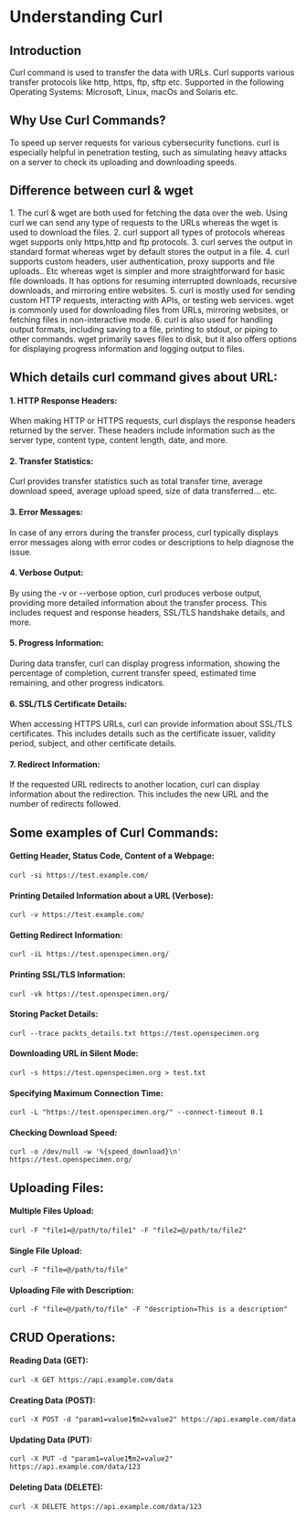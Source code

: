 # Understanding Curl

<h2>Introduction</h2>
Curl command is used to transfer the data with URLs. Curl supports various transfer protocols like http, https, ftp, sftp etc. Supported in the following Operating Systems: Microsoft, Linux, macOs and Solaris etc.

<h2>Why Use Curl Commands?</h2>
To speed up server requests for various cybersecurity functions. curl is especially helpful in penetration testing, such as simulating heavy attacks on a server to check its uploading and downloading speeds.

<h2>Difference between curl & wget</h2>
1. The curl & wget are both used for fetching the data over the web. Using curl we can send any type of requests to the URLs whereas the wget is used to download the files.
2. curl support all types of protocols whereas wget supports only https,http and ftp protocols.
3. curl serves the output in standard format whereas wget by default stores the output in a file.
4. curl supports custom headers, user authentication, proxy supports and file uploads.. Etc whereas wget is simpler and more straightforward for basic file downloads. It has options for resuming interrupted downloads, recursive downloads, and mirroring entire websites.
5. curl is mostly used for sending custom HTTP requests, interacting with APIs, or testing web services. wget is commonly used for downloading files from URLs, mirroring websites, or fetching files in non-interactive mode.
6. curl is also used for handling output formats, including saving to a file, printing to stdout, or piping to other commands. wget primarily saves files to disk, but it also offers options for displaying progress information and logging output to files.


<h2>Which details curl command gives about URL:</h2>

<h4>1. HTTP Response Headers:</h4>
When making HTTP or HTTPS requests, curl displays the response headers returned by the server. These headers include information such as the server type, content type, content length, date, and more.

<h4>2. Transfer Statistics:</h4>
Curl provides transfer statistics such as total transfer time, average download speed, average upload speed, size of data transferred... etc.

<h4>3. Error Messages:</h4>
In case of any errors during the transfer process, curl typically displays error messages along with error codes or descriptions to help diagnose the issue.

<h4>4. Verbose Output:</h4>
By using the -v or --verbose option, curl produces verbose output, providing more detailed information about the transfer process. This includes request and response headers, SSL/TLS handshake details, and more.

<h4>5. Progress Information:</h4>
During data transfer, curl can display progress information, showing the percentage of completion, current transfer speed, estimated time remaining, and other progress indicators.

<h4>6. SSL/TLS Certificate Details:</h4>
When accessing HTTPS URLs, curl can provide information about SSL/TLS certificates. This includes details such as the certificate issuer, validity period, subject, and other certificate details.

<h4>7. Redirect Information:</h4>
If the requested URL redirects to another location, curl can display information about the redirection. This includes the new URL and the number of redirects followed.

<h2>Some examples of Curl Commands:</h2>
<h4>Getting Header, Status Code, Content of a Webpage:</h4>
<code>curl -si https://test.example.com/</code>

<h4>Printing Detailed Information about a URL (Verbose):</h4>
<code>curl -v https://test.example.com/</code>

<h4>Getting Redirect Information:</h4>
<code>curl -iL https://test.openspecimen.org/</code>

<h4>Printing SSL/TLS Information:</h4>
<code>curl -vk https://test.openspecimen.org/</code>

<h4>Storing Packet Details:</h4>
<code>curl --trace packts_details.txt https://test.openspecimen.org</code>

<h4>Downloading URL in Silent Mode:</h4>
<code>curl -s https://test.openspecimen.org > test.txt</code>

<h4>Specifying Maximum Connection Time:</h4>
<code>curl -L "https://test.openspecimen.org/" --connect-timeout 0.1</code>

<h4>Checking Download Speed:</h4>
<code>curl -o /dev/null -w '%{speed_download}\n' https://test.openspecimen.org/</code>

<h2>Uploading Files:</h2>
<h4>Multiple Files Upload:</h4>
<code>curl -F "file1=@/path/to/file1" -F "file2=@/path/to/file2" <URL></code>

<h4>Single File Upload:</h4>
<code>curl -F "file=@/path/to/file" <URL></code>

<h4>Uploading File with Description:</h4>
<code>curl -F "file=@/path/to/file" -F "description=This is a description" <URL></code>

<h2>CRUD Operations:</h2>
<h4>Reading Data (GET):</h4>
<code>curl -X GET https://api.example.com/data</code>

<h4>Creating Data (POST):</h4>
<code>curl -X POST -d "param1=value1&param2=value2" https://api.example.com/data</code>

<h4>Updating Data (PUT):</h4>
<code>curl -X PUT -d "param1=value1&param2=value2" https://api.example.com/data/123</code>

<h4>Deleting Data (DELETE):</h4>
<code>curl -X DELETE https://api.example.com/data/123</code>
